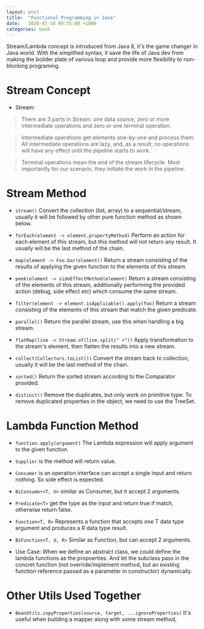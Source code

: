 ```yaml
---
layout: post
title:  "Functional Programming in Java"
date:   2020-03-18 09:55:00 +1000
categories: Geek
---
```


Stream/Lambda concept is introduced from Java 8, it's the game changer in Java world. With the simplified syntax, it save the life of Java dev from making the boilder plate of various loop and provide more flexibility to non-blocking programing.

Stream Concept
=================

- Stream:

> There are 3 parts in Stream: one data source, zero or more intermediate operations and zero or one terminal operation.

> Intermediate operations get elements one-by-one and process them. All intermediate operations are lazy, and, as a result, no operations will have any effect until the pipeline starts to work.

>Terminal operations mean the end of the stream lifecycle. Most importantly for our scenario, they initiate the work in the pipeline.

Stream Method
======================

- `stream()` Convert the collection (list, array) to a sequential/stream, usually it will be followed by other pure function method as shown below.

- `forEach(element -> element.propertyMethod)` Perform an action for each element of this stream, but this method will not return any result. It usually will be the last method of the chain.

- `map(element -> Foo.bar(element))`  Return a stream consisting of the results of applying the given function to the elements of this stream.

- `peek(element -> sideEffectMethod(element)` Return a stream consisting of the elements of this stream, additionally performing the provided action (debug, side effect etc) which consume the same stream.

- `filter(element -> element.isApplicable().apply(foo)` Return a stream consisting of the elements of this stream that match the given predicate.

- `parallel()` Return the parallel stream, use this when handling a big stream.

- `flatMap(line -> Stream.of(line.split(" +"))` Apply transformation to the stream's element, then flatten the results into a new stream.

- `collect(Collectors.toList())` Convert the stream back to collection, usually it will be the last method of the chain.

- `sorted()` Return the sorted stream according to the Comparator provided.

- `distinct()` Remove the duplicates, but only work on primitive type. To remove duplicated properties in the object, we need to use the TreeSet.


Lambda Function Method
=========================

- `function.apply(argument)` The Lambda expression will apply argument to the given function.

- `Supplier` is the method will return value. 

- `Consumer` is an operation interface can accept a single input and return nothing. So side effect is expected.

- `BiConsumer<T, U>` similar as Consumer, but it accept 2 arguments.

- `Predicate<T>` get the type <T> as the input and return true if match, otherwise return false.

- `Function<T, R>` Represents a function that accepts one T data type argument and produces a R data type result.

- `BiFunction<T, U, R>` Similar as Function, but can accept 2 arguments.    

- Use Case: When we define an abstract class, we could define the lambda functions as the propoerties. And let the subclass pass in the concret function 
(not override/implement method, but an existing function reference passed as a parameter in constructor) dynamically.


Other Utils Used Together
=========================

- `BeanUtils.copyProperties(source, target, ...ignoreProperties)` It's useful when building a mapper along with some stream method, 
